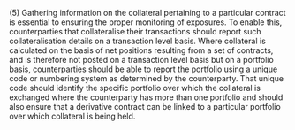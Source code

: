 (5) Gathering information on the collateral pertaining to a particular contract is essential to ensuring the proper monitoring of exposures. To enable this, counterparties that collateralise their transactions should report such collateralisation details on a transaction level basis. Where collateral is calculated on the basis of net positions resulting from a set of contracts, and is therefore not posted on a transaction level basis but on a portfolio basis, counterparties should be able to report the portfolio using a unique code or numbering system as determined by the counterparty. That unique code should identify the specific portfolio over which the collateral is exchanged where the counterparty has more than one portfolio and should also ensure that a derivative contract can be linked to a particular portfolio over which collateral is being held.